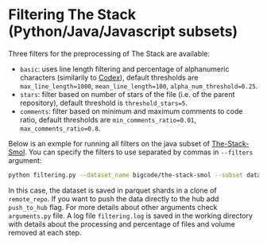 # Filtering The Stack (Python/Java/Javascript subsets)
Three filters for the preprocessing of The Stack are available:

* `basic`: uses line length filtering and percentage of alphanumeric characters (similarily to [Codex](https://arxiv.org/abs/2107.03374)), default thresholds are `max_line_length=1000`, `mean_line_length=100`, `alpha_num_threshold=0.25`.
* `stars`: filter based on number of stars of the file (i.e. of the parent repository), default threshold is `threshold_stars=5`.
* `comments`:  filter based on minimum and maximum comments to code ratio, default thresholds are `min_comments_ratio=0.01`, `max_comments_ratio=0.8`.

Below is an exmple for running all filters on the java subset of [The-Stack-Smol](https://huggingface.co/datasets/bigcode/the-stack-smol). You can specify the filters to use separated by commas in `--filters` argument:
```bash
python filtering.py --dataset_name bigcode/the-stack-smol --subset data/java --filters basic,stars,comments --hub_username loubnabnl --remote_repo test_filter_pipeline_java
```
In this case, the dataset is saved in parquet shards in a clone of `remote_repo`. If you want to push the data directly to the hub add `push_to_hub` flag. For more details about other arguments check `arguments.py` file.
A log file `filtering.log` is saved in the working directory with details about the processing and percentage of files and volume removed at each step.
